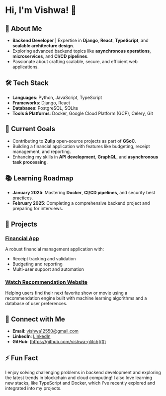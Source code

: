 # Hi, I'm Vishwa! 👋

## 🌟 About Me

- **Backend Developer** | Expertise in **Django**, **React**, **TypeScript**, and **scalable architecture design**.
- Exploring advanced backend topics like **asynchronous operations**, **microservices**, and **CI/CD pipelines**.
- Passionate about crafting scalable, secure, and efficient web applications.

## 🛠 Tech Stack

- **Languages**: Python, JavaScript, TypeScript
- **Frameworks**: Django, React
- **Databases**: PostgreSQL, SQLite
- **Tools & Platforms**: Docker, Google Cloud Platform (GCP), Celery, Git

## 🚀 Current Goals

- Contributing to **Zulip** open-source projects as part of **GSoC**.
- Building a financial application with features like budgeting, receipt management, and reporting.
- Enhancing my skills in **API development**, **GraphQL**, and **asynchronous task processing**.

## 📚 Learning Roadmap

- **January 2025**: Mastering **Docker**, **CI/CD pipelines**, and security best practices.
- **February 2025**: Completing a comprehensive backend project and preparing for interviews.

## 📂 Projects

### [Financial App](#)

A robust financial management application with:

- Receipt tracking and validation
- Budgeting and reporting
- Multi-user support and automation

### [Watch Recommendation Website](#)

Helping users find their next favorite show or movie using a recommendation engine built with machine learning algorithms and a database of user preferences.

## 🔗 Connect with Me

- **Email**: [vishwa12550@gmail.com](mailto\:vishwa12550@gmail.com)
- **LinkedIn**: [LinkedIn](https://www.linkedin.com/in/vishwa555/)
- **GitHub**: [https://github.com/vishwa-glitch](#)

## ⚡ Fun Fact

I enjoy solving challenging problems in backend development and exploring the latest trends in blockchain and cloud computing! I also love learning new stacks, like TypeScript and Docker, which I've recently explored and integrated into my projects.
